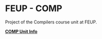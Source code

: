 # FEUP - COMP

Project of the Compilers course unit at FEUP.

[**COMP Unit Info**](https://sigarra.up.pt/feup/pt/ucurr_geral.ficha_uc_view?pv_ocorrencia_id=520331)

